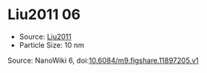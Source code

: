 <a name="material" />

# Liu2011 06
<script type="application/ld+json">
  {
    "@context": "https://schema.org/",
    "@type": "ChemicalSubstance",
    "@id": "https://egonw.github.io/nanowiki/nanowiki87.html#material",
    "http://purl.org/dc/terms/conformsTo":
      {
        "@type": "CreativeWork",
        "@id": "https://bioschemas.org/profiles/ChemicalSubstance/0.4-RELEASE/"
      },
    "identfier": "87",
    "name": "Liu2011 06",
    "url": "https://egonw.github.io/nanowiki/nanowiki87.html#material",
    "sameAs": "http://127.0.0.1/mediawiki/index.php/Special:URIResolver/Liu2011_06"
  }
</script>


* Source: [Liu2011](articleLiu2011.md)
* Particle Size: 10 nm


Source: NanoWiki 6, doi:[10.6084/m9.figshare.11897205.v1](https://doi.org/10.6084/m9.figshare.11897205.v1)
